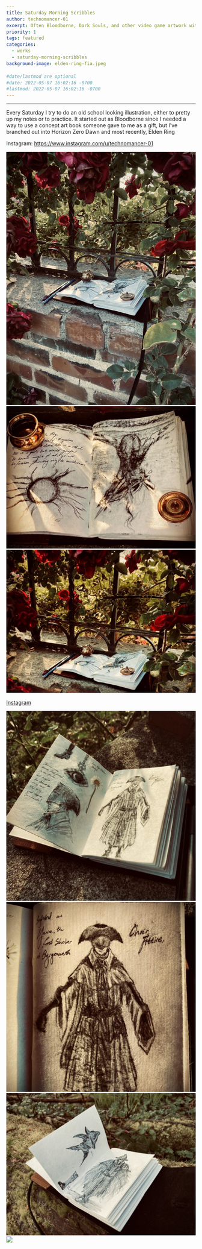```yaml
---
title: Saturday Morning Scribbles
author: technomancer-01
excerpt: Often Bloodborne, Dark Souls, and other video game artwork with traditional pen and paper
priority: 1
tags: featured
categories:
  - works
  - saturday-morning-scribbles
background-image: elden-ring-fia.jpeg

#date/lastmod are optional
#date: 2022-05-07 16:02:16 -0700
#lastmod: 2022-05-07 16:02:16 -0700
---
```


---

Every Saturday I try to do an old school looking illustration, either to pretty up my notes or to practice. It started out as Bloodborne since I needed a way to use a concept art book someone gave to me as a gift, but I've branched out into Horizon Zero Dawn and most recently, Elden Ring

Instagram: https://www.instagram.com/u/technomancer-01

<!-- ![Find it on Artstation and Instagram](https://cdnb.artstation.com/p/assets/images/images/046/239/297/large/technomancer-01-asset.jpg?1644614091=100x20) -->

<!-- ![full image is on IG and Artstation](/images/post-images/TFLR-Valentine2022.PNG)
 -->

<img src="/images/satmorningscribbles/05072022-eldenringrosegarden.jpeg" >
<img src="/images/satmorningscribbles/05072022-eldenringmarika.jpg" >
<img src="/images/satmorningscribbles/05072022-eldenringroses.jpg" >


[Instagram](https://www.instagram.com/p/CdQ5HTyOxYQ/?igshid=YmMyMTA2M2Y=)




<img src="/images/satmorningscribbles/04302022-bloodbornechoirattire.jpg" class="worksdisplay">
<img src="/images/satmorningscribbles/04302022-bloodbornechoirattire2.jpg" class="worksdisplay">


<img src="/images/satmorningscribbles/04092022-bloodbornecrow1.jpeg" class="worksdisplay">
<img src="/images/satmorningscribbles/04092022-bloodbornecrow2.jpeg" class="worksdisplay">

